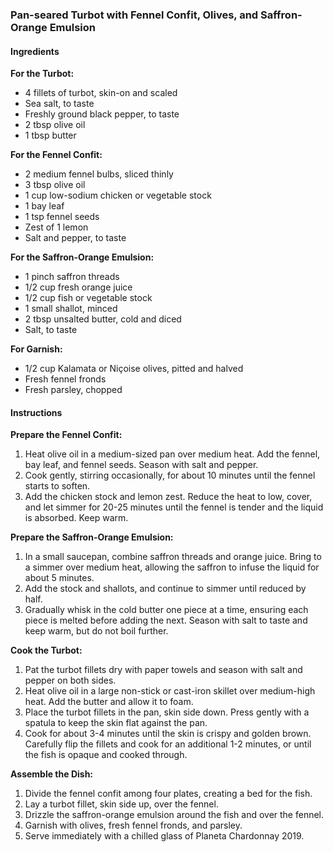 ### Pan-seared Turbot with Fennel Confit, Olives, and Saffron-Orange Emulsion  

#### Ingredients

**For the Turbot:**
- 4 fillets of turbot, skin-on and scaled
- Sea salt, to taste
- Freshly ground black pepper, to taste
- 2 tbsp olive oil
- 1 tbsp butter

**For the Fennel Confit:**
- 2 medium fennel bulbs, sliced thinly
- 3 tbsp olive oil
- 1 cup low-sodium chicken or vegetable stock
- 1 bay leaf
- 1 tsp fennel seeds
- Zest of 1 lemon
- Salt and pepper, to taste

**For the Saffron-Orange Emulsion:**
- 1 pinch saffron threads
- 1/2 cup fresh orange juice
- 1/2 cup fish or vegetable stock
- 1 small shallot, minced
- 2 tbsp unsalted butter, cold and diced
- Salt, to taste

**For Garnish:**
- 1/2 cup Kalamata or Niçoise olives, pitted and halved
- Fresh fennel fronds
- Fresh parsley, chopped

#### Instructions

**Prepare the Fennel Confit:**
1. Heat olive oil in a medium-sized pan over medium heat. Add the fennel, bay leaf, and fennel seeds. Season with salt and pepper.
2. Cook gently, stirring occasionally, for about 10 minutes until the fennel starts to soften.
3. Add the chicken stock and lemon zest. Reduce the heat to low, cover, and let simmer for 20-25 minutes until the fennel is tender and the liquid is absorbed. Keep warm.

**Prepare the Saffron-Orange Emulsion:**
1. In a small saucepan, combine saffron threads and orange juice. Bring to a simmer over medium heat, allowing the saffron to infuse the liquid for about 5 minutes.
2. Add the stock and shallots, and continue to simmer until reduced by half.
3. Gradually whisk in the cold butter one piece at a time, ensuring each piece is melted before adding the next. Season with salt to taste and keep warm, but do not boil further.

**Cook the Turbot:**
1. Pat the turbot fillets dry with paper towels and season with salt and pepper on both sides.
2. Heat olive oil in a large non-stick or cast-iron skillet over medium-high heat. Add the butter and allow it to foam.
3. Place the turbot fillets in the pan, skin side down. Press gently with a spatula to keep the skin flat against the pan.
4. Cook for about 3-4 minutes until the skin is crispy and golden brown. Carefully flip the fillets and cook for an additional 1-2 minutes, or until the fish is opaque and cooked through.

**Assemble the Dish:**
1. Divide the fennel confit among four plates, creating a bed for the fish.
2. Lay a turbot fillet, skin side up, over the fennel.
3. Drizzle the saffron-orange emulsion around the fish and over the fennel.
4. Garnish with olives, fresh fennel fronds, and parsley.
5. Serve immediately with a chilled glass of Planeta Chardonnay 2019.